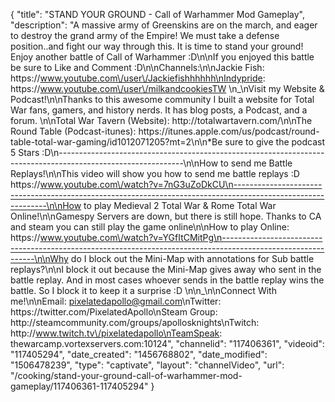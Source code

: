 {
    "title": "STAND YOUR GROUND - Call of Warhammer Mod Gameplay",
    "description": "A massive army of Greenskins are on the march, and eager to destroy the grand army of the Empire!  We must take a defense position..and fight our way through this.  It is time to stand your ground! Enjoy another battle of Call of Warhammer :D\n\nIf you enjoyed this battle be sure to Like and Comment :D\n\nChannels:\n\nJackie Fish: https:\/\/www.youtube.com\/user\/Jackiefishhhhhh\nIndypride: https:\/\/www.youtube.com\/user\/milkandcookiesTW  \n_\nVisit my Website & Podcast!\n\nThanks to this awesome community I built a website for Total War fans, gamers, and history nerds.  It has blog posts, a Podcast, and a forum.  \n\nTotal War Tavern (Website): http:\/\/totalwartavern.com\/\n\nThe Round Table (Podcast-itunes): https:\/\/itunes.apple.com\/us\/podcast\/round-table-total-war-gaming\/id1012071205?mt=2\n\n*Be sure to give the podcast 5 Stars :D\n-------------------------------------------------------------------------------------------------------------\n\nHow to send me Battle Replays!\n\nThis video will show you how to send me battle replays :D https:\/\/www.youtube.com\/watch?v=7nG3uZoDkCU\n-------------------------------------------------------------------------------------------------------------\n\nHow to play Medieval 2 Total War & Rome Total War Online!\n\nGamespy Servers are down, but there is still hope.  Thanks to CA and steam you can still play the game online\n\nHow to play Online: https:\/\/www.youtube.com\/watch?v=YGfItCMitPg\n-------------------------------------------------------------------------------------------------------------\n\nWhy do I block out the Mini-Map with annotations for Sub battle replays?\n\nI block it out because the Mini-Map gives away who sent in the battle replay.  And in most cases whoever sends in the battle replay wins the battle.  So I block it to keep it a surprise :D  \n\n_\n\nConnect With me!\n\nEmail: pixelatedapollo@gmail.com\nTwitter: https:\/\/twitter.com\/PixelatedApollo\nSteam Group:  http:\/\/steamcommunity.com\/groups\/apollosknights\nTwitch: http:\/\/www.twitch.tv\/pixelatedapollo\nTeamSpeak: thewarcamp.vortexservers.com:10124",
    "channelid": "117406361",
    "videoid": "117405294",
    "date_created": "1456768802",
    "date_modified": "1506478239",
    "type": "captivate",
    "layout": "channelVideo",
    "url": "\/cooking\/stand-your-ground-call-of-warhammer-mod-gameplay\/117406361-117405294"
}